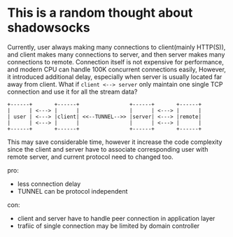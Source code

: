 # This is a random thought about shadowsocks

Currently, user always making many connections to client(mainly HTTP(S)),
and client makes many connections to server, and then server makes many connections to remote.
Connection itself is not expensive for performance, and modern CPU can handle 100K
concurrent connections easily, However, it introduced additional delay, especially when
server is usually located far away from client.
What if `client <--> server` only maintain one single TCP connection and use it
for all the stream data?

```
+------+       +------+                +------+       +------+
|      | <---> |      |                |      | <---> |      |
| user | <---> |client| <<--TUNNEL-->> |server| <---> |remote|
|      | <---> |      |                |      | <---> |      |
+------+       +------+                +------+       +------+
```

This may save considerable time, however it increase the code complexity since
the client and server have to associate corresponding user with remote server,
and current protocol need to changed too.

pro:

- less connection delay
- TUNNEL can be protocol independent

con:

- client and server have to handle peer connection in application layer
- trafiic of single connection may be limited by domain controller
